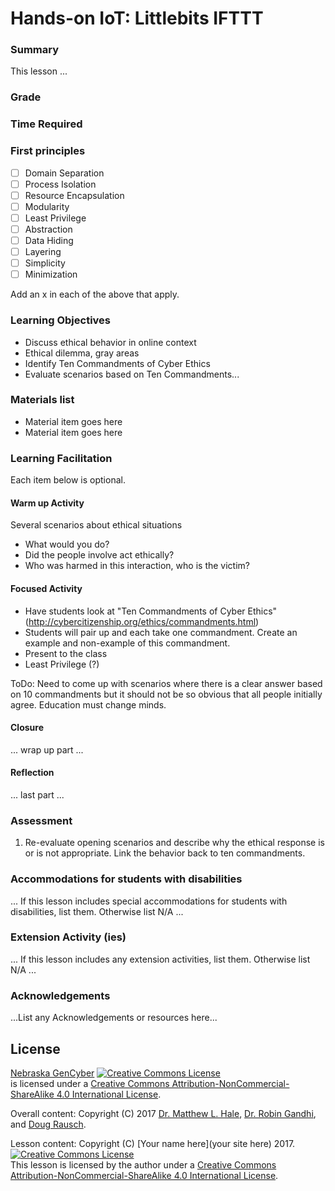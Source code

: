 # Hands-on IoT: Littlebits IFTTT

### Summary
This lesson ...

### Grade
<Insert grade levels here>

### Time Required
<insert time required here>

### First principles
- [ ] Domain Separation
- [ ] Process Isolation
- [ ] Resource Encapsulation
- [ ] Modularity
- [ ] Least Privilege
- [ ] Abstraction
- [ ] Data Hiding
- [ ] Layering
- [ ] Simplicity
- [ ] Minimization

Add an x in each of the above that apply.

### Learning Objectives
- Discuss ethical behavior in online context
- Ethical dilemma, gray areas
- Identify Ten Commandments of Cyber Ethics
- Evaluate scenarios based on Ten Commandments...

### Materials list

* Material item goes here
* Material item goes here

### Learning Facilitation

Each item below is optional.

#### Warm up Activity
Several scenarios about ethical situations
- What would you do?
- Did the people involve act ethically?
- Who was harmed in this interaction, who is the victim?

#### Focused Activity
* Have students look at "Ten Commandments of Cyber Ethics" (http://cybercitizenship.org/ethics/commandments.html)
* Students will pair up and each take one commandment.  Create an example and non-example of this commandment.
* Present to the class
* Least Privilege (?)

[comment]: # (Not sure what Least Privilege is here, need to ask)
ToDo: Need to come up with scenarios where there is a clear answer based on 10 commandments but it should not be so obvious that all people initially agree.  Education must change minds.

#### Closure
... wrap up part ...

#### Reflection
... last part ...

### Assessment
1. Re-evaluate opening scenarios and describe why the ethical response is or is not appropriate. Link the behavior back to ten commandments.


[comment]: # (Quiz / Presentation / Project / Writing Assignment / Observation / Walk Around / Oral Questioning / Other)

### Accommodations for students with disabilities

... If this lesson includes special accommodations for students with disabilities, list them. Otherwise list N/A  ...

### Extension Activity (ies)

... If this lesson includes any extension activities, list them. Otherwise list N/A  ...

### Acknowledgements
...List any Acknowledgements or resources here...

## License
[Nebraska GenCyber](https://github.com/MLHale/nebraska-gencyber) <a rel="license" href="http://creativecommons.org/licenses/by-nc-sa/4.0/"><img alt="Creative Commons License" style="border-width:0" src="https://i.creativecommons.org/l/by-nc-sa/4.0/88x31.png" /></a><br /> is licensed under a <a rel="license" href="http://creativecommons.org/licenses/by-nc-sa/4.0/">Creative Commons Attribution-NonCommercial-ShareAlike 4.0 International License</a>.

Overall content: Copyright (C) 2017  [Dr. Matthew L. Hale](http://faculty.ist.unomaha.edu/mhale/), [Dr. Robin Gandhi](http://faculty.ist.unomaha.edu/rgandhi/), and [Doug Rausch](http://www.bellevue.edu/about/leadership/faculty/rausch-douglas).

Lesson content: Copyright (C) [Your name here](your site here) 2017.
<a rel="license" href="http://creativecommons.org/licenses/by-nc-sa/4.0/"><img alt="Creative Commons License" style="border-width:0" src="https://i.creativecommons.org/l/by-nc-sa/4.0/88x31.png" /></a><br /><span xmlns:dct="http://purl.org/dc/terms/" property="dct:title">This lesson</span> is licensed by the author under a <a rel="license" href="http://creativecommons.org/licenses/by-nc-sa/4.0/">Creative Commons Attribution-NonCommercial-ShareAlike 4.0 International License</a>.
